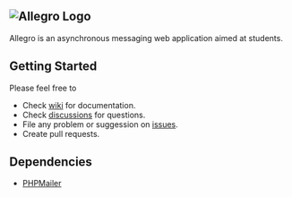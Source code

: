 ![Allegro Logo](https://user-images.githubusercontent.com/37447279/116271894-1800dd00-a789-11eb-8dad-971afed890cf.png)
---

Allegro is an asynchronous messaging web application aimed at students.

## Getting Started

Please feel free to

* Check [wiki](https://github.com/ogoregen/allegro/wiki) for documentation.
* Check [discussions](https://github.com/ogoregen/allegro/discussions) for questions.
* File any problem or suggession on [issues](https://github.com/ogoregen/allegro/issues).
* Create pull requests.

## Dependencies

* [PHPMailer](https://github.com/PHPMailer/PHPMailer)
